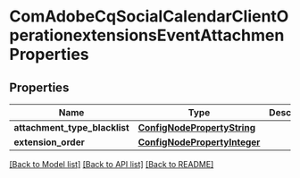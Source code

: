 # ComAdobeCqSocialCalendarClientOperationextensionsEventAttachmenProperties

## Properties
Name | Type | Description | Notes
------------ | ------------- | ------------- | -------------
**attachment_type_blacklist** | [**ConfigNodePropertyString**](ConfigNodePropertyString.md) |  | [optional] 
**extension_order** | [**ConfigNodePropertyInteger**](ConfigNodePropertyInteger.md) |  | [optional] 

[[Back to Model list]](../README.md#documentation-for-models) [[Back to API list]](../README.md#documentation-for-api-endpoints) [[Back to README]](../README.md)


